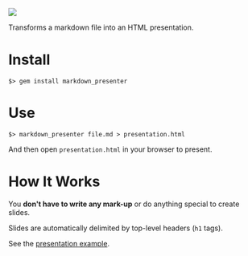 ![](https://travis-ci.org/matstc/markdown_presenter.png)

Transforms a markdown file into an HTML presentation.

# Install

    $> gem install markdown_presenter

# Use

    $> markdown_presenter file.md > presentation.html

And then open `presentation.html` in your browser to present.

# How It Works
You __don't have to write any mark-up__ or do anything special to create slides.

Slides are automatically delimited by top-level headers (`h1` tags).

See the [presentation example](http://matstc.github.io/example.html).
